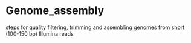 # Genome_assembly
steps for quality filtering, trimming and assembling genomes from short (100-150 bp) Illumina reads 
